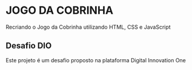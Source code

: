 # JOGO DA COBRINHA

Recriando o Jogo da Cobrinha utilizando HTML, CSS e JavaScript

## Desafio DIO

Este projeto é um desafio proposto na plataforma Digital Innovation One
